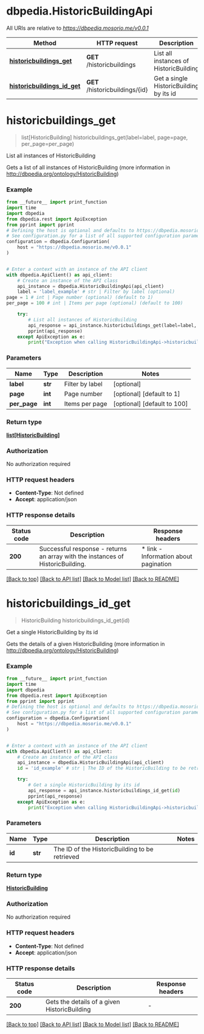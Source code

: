 # dbpedia.HistoricBuildingApi

All URIs are relative to *https://dbpedia.mosorio.me/v0.0.1*

Method | HTTP request | Description
------------- | ------------- | -------------
[**historicbuildings_get**](HistoricBuildingApi.md#historicbuildings_get) | **GET** /historicbuildings | List all instances of HistoricBuilding
[**historicbuildings_id_get**](HistoricBuildingApi.md#historicbuildings_id_get) | **GET** /historicbuildings/{id} | Get a single HistoricBuilding by its id


# **historicbuildings_get**
> list[HistoricBuilding] historicbuildings_get(label=label, page=page, per_page=per_page)

List all instances of HistoricBuilding

Gets a list of all instances of HistoricBuilding (more information in http://dbpedia.org/ontology/HistoricBuilding)

### Example

```python
from __future__ import print_function
import time
import dbpedia
from dbpedia.rest import ApiException
from pprint import pprint
# Defining the host is optional and defaults to https://dbpedia.mosorio.me/v0.0.1
# See configuration.py for a list of all supported configuration parameters.
configuration = dbpedia.Configuration(
    host = "https://dbpedia.mosorio.me/v0.0.1"
)


# Enter a context with an instance of the API client
with dbpedia.ApiClient() as api_client:
    # Create an instance of the API class
    api_instance = dbpedia.HistoricBuildingApi(api_client)
    label = 'label_example' # str | Filter by label (optional)
page = 1 # int | Page number (optional) (default to 1)
per_page = 100 # int | Items per page (optional) (default to 100)

    try:
        # List all instances of HistoricBuilding
        api_response = api_instance.historicbuildings_get(label=label, page=page, per_page=per_page)
        pprint(api_response)
    except ApiException as e:
        print("Exception when calling HistoricBuildingApi->historicbuildings_get: %s\n" % e)
```

### Parameters

Name | Type | Description  | Notes
------------- | ------------- | ------------- | -------------
 **label** | **str**| Filter by label | [optional] 
 **page** | **int**| Page number | [optional] [default to 1]
 **per_page** | **int**| Items per page | [optional] [default to 100]

### Return type

[**list[HistoricBuilding]**](HistoricBuilding.md)

### Authorization

No authorization required

### HTTP request headers

 - **Content-Type**: Not defined
 - **Accept**: application/json

### HTTP response details
| Status code | Description | Response headers |
|-------------|-------------|------------------|
**200** | Successful response - returns an array with the instances of HistoricBuilding. |  * link - Information about pagination <br>  |

[[Back to top]](#) [[Back to API list]](../README.md#documentation-for-api-endpoints) [[Back to Model list]](../README.md#documentation-for-models) [[Back to README]](../README.md)

# **historicbuildings_id_get**
> HistoricBuilding historicbuildings_id_get(id)

Get a single HistoricBuilding by its id

Gets the details of a given HistoricBuilding (more information in http://dbpedia.org/ontology/HistoricBuilding)

### Example

```python
from __future__ import print_function
import time
import dbpedia
from dbpedia.rest import ApiException
from pprint import pprint
# Defining the host is optional and defaults to https://dbpedia.mosorio.me/v0.0.1
# See configuration.py for a list of all supported configuration parameters.
configuration = dbpedia.Configuration(
    host = "https://dbpedia.mosorio.me/v0.0.1"
)


# Enter a context with an instance of the API client
with dbpedia.ApiClient() as api_client:
    # Create an instance of the API class
    api_instance = dbpedia.HistoricBuildingApi(api_client)
    id = 'id_example' # str | The ID of the HistoricBuilding to be retrieved

    try:
        # Get a single HistoricBuilding by its id
        api_response = api_instance.historicbuildings_id_get(id)
        pprint(api_response)
    except ApiException as e:
        print("Exception when calling HistoricBuildingApi->historicbuildings_id_get: %s\n" % e)
```

### Parameters

Name | Type | Description  | Notes
------------- | ------------- | ------------- | -------------
 **id** | **str**| The ID of the HistoricBuilding to be retrieved | 

### Return type

[**HistoricBuilding**](HistoricBuilding.md)

### Authorization

No authorization required

### HTTP request headers

 - **Content-Type**: Not defined
 - **Accept**: application/json

### HTTP response details
| Status code | Description | Response headers |
|-------------|-------------|------------------|
**200** | Gets the details of a given HistoricBuilding |  -  |

[[Back to top]](#) [[Back to API list]](../README.md#documentation-for-api-endpoints) [[Back to Model list]](../README.md#documentation-for-models) [[Back to README]](../README.md)

